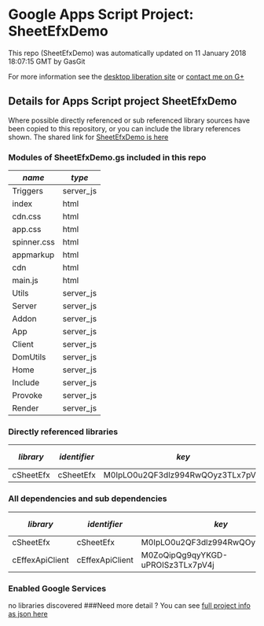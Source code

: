 # Google Apps Script Project: SheetEfxDemo
This repo (SheetEfxDemo) was automatically updated on 11 January 2018 18:07:15 GMT by GasGit

For more information see the [desktop liberation site](http://ramblings.mcpher.com/Home/excelquirks/drivesdk/gettinggithubready "desktop liberation") or [contact me on G+](https://plus.google.com/+BruceMcpherson "Bruce McPherson - GDE")
## Details for Apps Script project SheetEfxDemo
Where possible directly referenced or sub referenced library sources have been copied to this repository, or you can include the library references shown. 
The shared link for [SheetEfxDemo is here](https://script.google.com/d/1iD2DKDTCYUu8OjVQwDayhwdDe60feuAwd1Qw9nmgNjuuoA3tYf7WExgW/edit?usp=sharing "open in the GAS IDE")

### Modules of SheetEfxDemo.gs included in this repo
*name*|*type*
--- | --- 
Triggers| server_js
index| html
cdn.css| html
app.css| html
spinner.css| html
appmarkup| html
cdn| html
main.js| html
Utils| server_js
Server| server_js
Addon| server_js
App| server_js
Client| server_js
DomUtils| server_js
Home| server_js
Include| server_js
Provoke| server_js
Render| server_js
### Directly referenced libraries
*library*|*identifier*|*key*|*version*|*dev mode*|*source*|
--- | --- | --- | --- | --- | --- 
cSheetEfx| cSheetEfx|M0IpLO0u2QF3dlz994RwQOyz3TLx7pV4j|2|no|[here](libraries/cSheetEfx "library source")
### All dependencies and sub dependencies
*library*|*identifier*|*key*|*version*|*dev mode*|*source*|
--- | --- | --- | --- | --- | --- 
cSheetEfx| cSheetEfx|M0IpLO0u2QF3dlz994RwQOyz3TLx7pV4j|2|no|[here](libraries/cSheetEfx "library source")
cEffexApiClient| cEffexApiClient|M0ZoQipQg9qyYKGD-uPROISz3TLx7pV4j|14|no|[here](libraries/cEffexApiClient "library source")
### Enabled Google Services
no libraries discovered
###Need more detail ?
You can see [full project info as json here](info.json)
